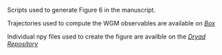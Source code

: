 Scripts used to generate Figure 6 in the manuscript. 

Trajectories used to compute the WGM observables are available on [*Box*](https://uofi.box.com/s/4g3xmumfmesb68y7tb0fn8wvhvycylrf)

Individual npy files used to create the figure are availble on the [*Dryad Repository*](https://10.5061/dryad.4b8gthtmf)
